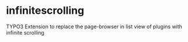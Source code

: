 infinitescrolling
=================

TYPO3 Extension to replace the page-browser in list view of plugins with infinite scrolling 